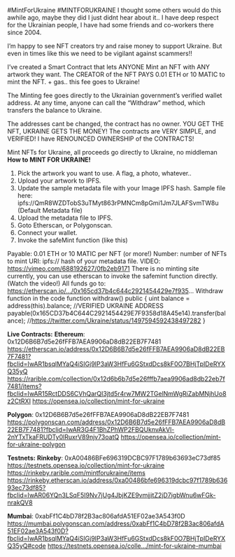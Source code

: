 #MintForUkraine
#MINTFORUKRAINE
I thought some others would do this awhile ago, maybe they did I just didnt hear about it.. I have deep respect for the Ukrainian people, I have had some friends and co-workers there since 2004.

I’m happy to see NFT creators try and raise money to support Ukraine. But even in times like this we need to be vigilant against scammers!!

I’ve created a Smart Contract that lets ANYONE Mint an NFT with ANY artwork they want. The CREATOR of the NFT PAYS 0.01 ETH or 10 MATIC to mint the NFT. + gas.. this fee goes to Ukraine!

The Minting fee goes directly to the Ukrainian government’s verified wallet address. At any time, anyone can call the “Withdraw” method, which transfers the balance to Ukraine.

The addresses cant be changed, the contract has no owner.
YOU GET THE NFT, UKRAINE GETS THE MONEY!
The contracts are VERY SIMPLE, and VERIFIED!
I have RENOUNCED OWNERSHIP of the CONTRACTS!

Mint NFTs for Ukraine, all proceeds go directly to Ukraine, no middleman
**How to MINT FOR UKRAINE!**
1. Pick the artwork you want to use. A flag, a photo, whatever..
2. Upload your artwork to IPFS.
3. Update the sample metadata file with your Image IPFS hash.
Sample file here: ipfs://QmR8WZDTobS3uTMyt863rPMNCm8pGmi1Jm7JLAFSvmTW8u (Default Metadata file)
4. Upload the metadata file to IPFS.
5. Goto Etherscan, or Polygonscan.
6. Connect your wallet.
7. Invoke the safeMint function (like this)

Payable: 0.01 ETH or 10 MATIC per NFT (or more!)
Number: number of NFTs to mint
URI: ipfs:// hash of your metadata file.
VIDEO: https://vimeo.com/688192627/0fb2eb9171
There is no minting site currently, you can use etherscan to invoke the safemint function directly. (Watch the video!)
All funds go to: https://etherscan.io/.../0x165cd37b4c644c2921454429e7f935...
Withdraw function in the code
function withdraw() public {
uint balance = address(this).balance;
//VERIFIED UKRAINE ADDRESS
payable(0x165CD37b4C644C2921454429E7F9358d18A45e14).transfer(balance);
//https://twitter.com/Ukraine/status/1497594592438497282
}

**Live Contracts:**
**Ethereum**: 0x12D6B6B7d5e26fFFB7AEA9906aD8dB22EB7F7481
https://etherscan.io/address/0x12D6B6B7d5e26fFFB7AEA9906aD8dB22EB7F7481?fbclid=IwAR1bsqlMYaQ4iSIGj9IP3aW3HfFu6GStxdDcs8kF0O7BHjTpIDeRYXQ35yQ
https://rarible.com/collection/0x12d6b6b7d5e26fffb7aea9906ad8db22eb7f7481/items?fbclid=IwAR15RctDDS6CVhQarQI3jtd5r4rw7MW2TGelNmWgRiZabMNjhUo8z2CtRXI
https://opensea.io/collection/mint-for-ukraine

**Polygon**: 0x12D6B6B7d5e26fFFB7AEA9906aD8dB22EB7F7481
https://polygonscan.com/address/0x12D6B6B7d5e26fFFB7AEA9906aD8dB22EB7F7481?fbclid=IwAR3G4F1BhZPhWP2FBQUknvAkVl-2nYTxTkaFRUDTy0lRuxrV89njv73oatQ
https://opensea.io/collection/mint-for-ukraine-polygon

**Testnets:**
**Rinkeby**: 0xA00486BFe696319DCBC97F1789b63693eC73df85
https://testnets.opensea.io/collection/mint-for-ukraine
https://rinkeby.rarible.com/mintforukraine/items
https://rinkeby.etherscan.io/address/0xa00486bfe696319dcbc97f1789b63693ec73df85?fbclid=IwAR06YQn3LSqF5I9Nv7jUg4JbjKZE9vmjjitZ2jD7igbWnu6wFGk-nrakQV8

**Mumbai**: 0xabFf1C4bD78f2B3ac806afdA51EF02ae3A543f0D
https://mumbai.polygonscan.com/address/0xabFf1C4bD78f2B3ac806afdA51EF02ae3A543f0D?fbclid=IwAR1bsqlMYaQ4iSIGj9IP3aW3HfFu6GStxdDcs8kF0O7BHjTpIDeRYXQ35yQ#code
https://testnets.opensea.io/colle.../mint-for-ukraine-mumbai
